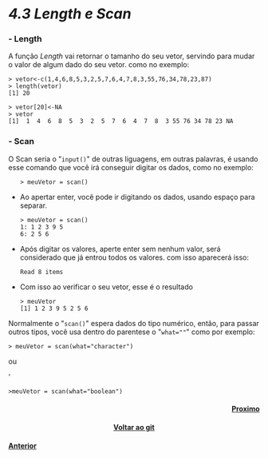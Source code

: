 <h1><b><i>4.3 Length e Scan</i></b></h1>

<h3><b>- Length</b></h3>
<p>A função <i>Length</i> vai retornar o tamanho do seu vetor, servindo para mudar o valor de algum dado do seu vetor. como no exemplo:</p>

    > vetor<-c(1,4,6,8,5,3,2,5,7,6,4,7,8,3,55,76,34,78,23,87)
    > length(vetor)
    [1] 20 
    
    > vetor[20]<-NA
    > vetor
    [1]  1  4  6  8  5  3  2  5  7  6  4  7  8  3 55 76 34 78 23 NA

<h3><b>- Scan</b></h3>

<p>O Scan seria o "<code>input()</code>" de outras liguagens, em outras palavras, é usando esse comando que você irá conseguir digitar os dados, como no exemplo:</p>

<ul>
    
    > meuVetor = scan()

<li>Ao apertar enter, você pode ir digitando os dados, usando espaço para separar.</li>

    > meuVetor = scan()
    1: 1 2 3 9 5
    6: 2 5 6
    
<li>Após digitar os valores, aperte enter sem nenhum valor, será considerado que já entrou todos os valores. com isso aparecerá isso:</li>
    
    Read 8 items

<li>Com isso ao verificar o seu vetor, esse é o resultado</li>

    > meuVetor
    [1] 1 2 3 9 5 2 5 6

</ul>

<p>Normalmente o "<code>scan()</code>" espera dados do tipo numérico, então, para passar outros tipos, você usa dentro do parentese o "<code>what=""</code>" como por exemplo:</p>

    > meuVetor = scan(what="character")

<p>ou</p>'

    >meuVetor = scan(what="boolean")

<h4 align="Right"><a href="https://github.com/SaLandini/r4noobs/blob/master/estrutura_dados/matrizes.md">Proximo</a></h4>
<h4 align="Center"><a href="https://github.com/SaLandini/r4noobs">Voltar ao git</a></h4>
<h4><a href="https://github.com/SaLandini/r4noobs/blob/master/estrutura_dados/vetores.md">Anterior</a></h4>
